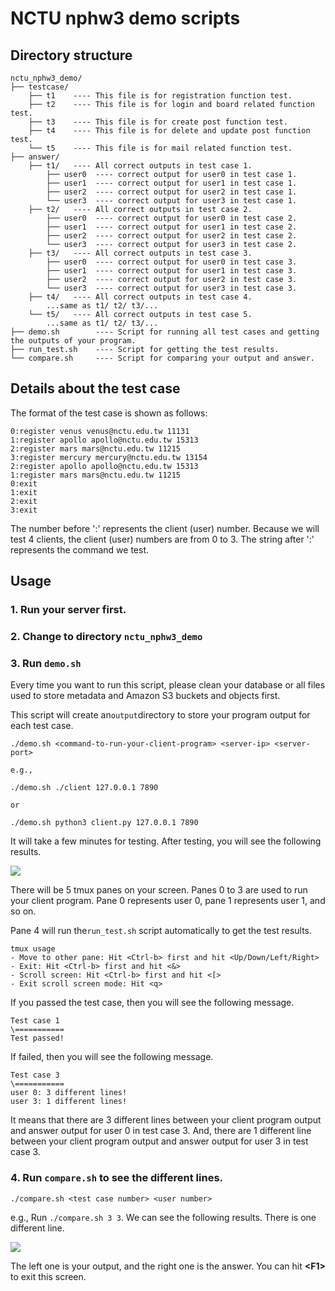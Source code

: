 # NCTU nphw3 demo scripts

## Directory structure
```
nctu_nphw3_demo/
├── testcase/
    ├── t1    ---- This file is for registration function test.   
    ├── t2    ---- This file is for login and board related function test.
    ├── t3    ---- This file is for create post function test.   
    ├── t4    ---- This file is for delete and update post function test.
    └── t5    ---- This file is for mail related function test.
├── answer/ 
    ├── t1/   ---- All correct outputs in test case 1.
        ├── user0  ---- correct output for user0 in test case 1.  
        ├── user1  ---- correct output for user1 in test case 1. 
        ├── user2  ---- correct output for user2 in test case 1.    
        └── user3  ---- correct output for user3 in test case 1.
    ├── t2/   ---- All correct outputs in test case 2.
        ├── user0  ---- correct output for user0 in test case 2.  
        ├── user1  ---- correct output for user1 in test case 2. 
        ├── user2  ---- correct output for user2 in test case 2.    
        └── user3  ---- correct output for user3 in test case 2.
    ├── t3/   ---- All correct outputs in test case 3.
        ├── user0  ---- correct output for user0 in test case 3.  
        ├── user1  ---- correct output for user1 in test case 3. 
        ├── user2  ---- correct output for user2 in test case 3.    
        └── user3  ---- correct output for user3 in test case 3.
    ├── t4/   ---- All correct outputs in test case 4.
        ...same as t1/ t2/ t3/... 
    └── t5/   ---- All correct outputs in test case 5.
        ...same as t1/ t2/ t3/...  
├── demo.sh        ---- Script for running all test cases and getting the outputs of your program.
├── run_test.sh    ---- Script for getting the test results.
└── compare.sh     ---- Script for comparing your output and answer.
```
## Details about the test case
The format of the test case is shown as follows:
```
0:register venus venus@nctu.edu.tw 11131
1:register apollo apollo@nctu.edu.tw 15313
2:register mars mars@nctu.edu.tw 11215
3:register mercury mercury@nctu.edu.tw 13154
2:register apollo apollo@nctu.edu.tw 15313
1:register mars mars@nctu.edu.tw 11215
0:exit
1:exit
2:exit
3:exit
```
The number before ':' represents the client (user) number. Because we will test 4 clients, the client (user) numbers are from 0 to 3. The string after ':' represents the command we test.
## Usage
### 1. Run your server first.
### 2. Change to directory ```nctu_nphw3_demo```
### 3. Run ```demo.sh```

Every time you want to run this script, please clean your database or all files used to store metadata and Amazon S3 buckets and objects first.

This script will create an```output```directory to store your program output for each test case.
```
./demo.sh <command-to-run-your-client-program> <server-ip> <server-port>
```
    e.g.,
```
./demo.sh ./client 127.0.0.1 7890
``` 
    or 
```
./demo.sh python3 client.py 127.0.0.1 7890
```
It will take a few minutes for testing. After testing, you will see the following results. 

![](https://i.imgur.com/ACjYv0g.png=10x10)

There will be 5 tmux panes on your screen. Panes 0 to 3 are used to run your client program. Pane 0 represents user 0, pane 1 represents user 1, and so on.

Pane 4 will run the```run_test.sh``` script automatically to get the test results.
```
tmux usage
- Move to other pane: Hit <Ctrl-b> first and hit <Up/Down/Left/Right>
- Exit: Hit <Ctrl-b> first and hit <&>
- Scroll screen: Hit <Ctrl-b> first and hit <[>
- Exit scroll screen mode: Hit <q>
```

If you passed the test case, then you will see the following message.
```
Test case 1
\===========
Test passed!
```
If failed, then you will see the following message. 
```
Test case 3
\===========
user 0: 3 different lines!
user 3: 1 different lines!
```
It means that there are 3 different lines between your client program output and answer output for user 0 in test case 3. And, there are 1 different line between your client program output and answer output for user 3 in test case 3.

### 4. Run ```compare.sh``` to see the different lines.
```./compare.sh <test case number> <user number>```

e.g.,
Run ```./compare.sh 3 3```. We can see the following results. There is one different line.

![](https://i.imgur.com/GAaygW3.png)

The left one is your output, and the right one is the answer. You can hit **\<F1\>** to exit this screen.

